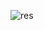 
![res](https://user-images.githubusercontent.com/73340172/157445731-2ba215a1-dea6-4b4f-8356-16f35b9c9a8c.jpg)
